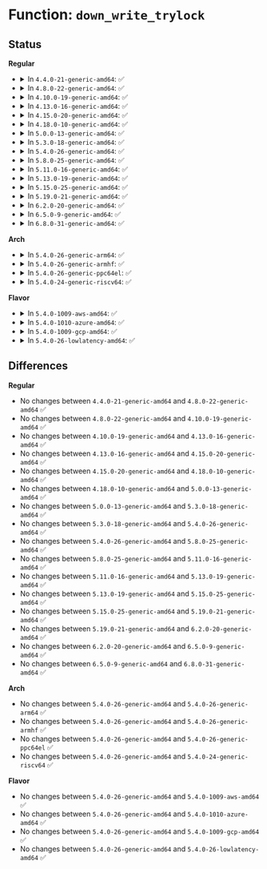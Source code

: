 # Function: <code>down_write_trylock</code>

## Status
<b>Regular</b>
<ul>
<li>
<details>
<summary>In <code>4.4.0-21-generic-amd64</code>: ✅</summary>

```c
int down_write_trylock(struct rw_semaphore * sem)
```

```json
{
  "name": "down_write_trylock",
  "collision_type": "Unique Global",
  "inline_type": "No",
  "funcs": [
    {
      "addr": 18446744071579672352,
      "name": "down_write_trylock",
      "external": true,
      "loc": "kernel/locking/rwsem.c:60",
      "file": "kernel/locking/rwsem.c",
      "inline": "seen, unknown",
      "caller_inline": [],
      "caller_func": []
    }
  ],
  "symbols": [
    {
      "addr": 18446744071579672352,
      "name": "down_write_trylock",
      "section": ".text",
      "bind": "STB_GLOBAL",
      "size": 67
    }
  ]
}
```
</details>
</li>
<li>
<details>
<summary>In <code>4.8.0-22-generic-amd64</code>: ✅</summary>

```c
int down_write_trylock(struct rw_semaphore * sem)
```

```json
{
  "name": "down_write_trylock",
  "collision_type": "Unique Global",
  "inline_type": "No",
  "funcs": [
    {
      "addr": 18446744071579691120,
      "name": "down_write_trylock",
      "external": true,
      "loc": "kernel/locking/rwsem.c:82",
      "file": "kernel/locking/rwsem.c",
      "inline": "seen, unknown",
      "caller_inline": [],
      "caller_func": [
        "mm/khugepaged.c:collapse_shmem"
      ]
    }
  ],
  "symbols": [
    {
      "addr": 18446744071579691120,
      "name": "down_write_trylock",
      "section": ".text",
      "bind": "STB_GLOBAL",
      "size": 64
    }
  ]
}
```
</details>
</li>
<li>
<details>
<summary>In <code>4.10.0-19-generic-amd64</code>: ✅</summary>

```c
int down_write_trylock(struct rw_semaphore * sem)
```

```json
{
  "name": "down_write_trylock",
  "collision_type": "Unique Global",
  "inline_type": "No",
  "funcs": [
    {
      "addr": 18446744071579718832,
      "name": "down_write_trylock",
      "external": true,
      "loc": "kernel/locking/rwsem.c:82",
      "file": "kernel/locking/rwsem.c",
      "inline": "seen, unknown",
      "caller_inline": [],
      "caller_func": [
        "mm/khugepaged.c:collapse_shmem",
        "fs/ext4/xattr.c:ext4_expand_extra_isize_ea",
        "drivers/acpi/cppc_acpi.c:cppc_set_perf"
      ]
    }
  ],
  "symbols": [
    {
      "addr": 18446744071579718832,
      "name": "down_write_trylock",
      "section": ".text",
      "bind": "STB_GLOBAL",
      "size": 64
    }
  ]
}
```
</details>
</li>
<li>
<details>
<summary>In <code>4.13.0-16-generic-amd64</code>: ✅</summary>

```c
int down_write_trylock(struct rw_semaphore * sem)
```

```json
{
  "name": "down_write_trylock",
  "collision_type": "Unique Global",
  "inline_type": "No",
  "funcs": [
    {
      "addr": 18446744071579714688,
      "name": "down_write_trylock",
      "external": true,
      "loc": "kernel/locking/rwsem.c:83",
      "file": "kernel/locking/rwsem.c",
      "inline": "seen, unknown",
      "caller_inline": [],
      "caller_func": [
        "mm/khugepaged.c:collapse_shmem",
        "fs/ext4/file.c:ext4_file_write_iter",
        "fs/ext4/file.c:ext4_file_write_iter",
        "fs/ext4/inode.c:ext4_mark_inode_dirty",
        "drivers/acpi/cppc_acpi.c:cppc_set_perf"
      ]
    }
  ],
  "symbols": [
    {
      "addr": 18446744071579714688,
      "name": "down_write_trylock",
      "section": ".text",
      "bind": "STB_GLOBAL",
      "size": 64
    }
  ]
}
```
</details>
</li>
<li>
<details>
<summary>In <code>4.15.0-20-generic-amd64</code>: ✅</summary>

```c
int down_write_trylock(struct rw_semaphore * sem)
```

```json
{
  "name": "down_write_trylock",
  "collision_type": "Unique Global",
  "inline_type": "No",
  "funcs": [
    {
      "addr": 18446744071579747296,
      "name": "down_write_trylock",
      "external": true,
      "loc": "kernel/locking/rwsem.c:100",
      "file": "kernel/locking/rwsem.c",
      "inline": "seen, unknown",
      "caller_inline": [],
      "caller_func": [
        "mm/khugepaged.c:collapse_shmem",
        "fs/ext4/file.c:ext4_file_write_iter",
        "fs/ext4/file.c:ext4_file_write_iter",
        "fs/ext4/inode.c:ext4_mark_inode_dirty",
        "drivers/acpi/cppc_acpi.c:cppc_set_perf"
      ]
    }
  ],
  "symbols": [
    {
      "addr": 18446744071579747296,
      "name": "down_write_trylock",
      "section": ".text",
      "bind": "STB_GLOBAL",
      "size": 64
    }
  ]
}
```
</details>
</li>
<li>
<details>
<summary>In <code>4.18.0-10-generic-amd64</code>: ✅</summary>

```c
int down_write_trylock(struct rw_semaphore * sem)
```

```json
{
  "name": "down_write_trylock",
  "collision_type": "Unique Global",
  "inline_type": "No",
  "funcs": [
    {
      "addr": 18446744071579781664,
      "name": "down_write_trylock",
      "external": true,
      "loc": "kernel/locking/rwsem.c:100",
      "file": "kernel/locking/rwsem.c",
      "inline": "seen, unknown",
      "caller_inline": [],
      "caller_func": [
        "mm/khugepaged.c:collapse_shmem",
        "fs/ext4/file.c:ext4_file_write_iter",
        "fs/ext4/file.c:ext4_file_write_iter",
        "fs/ext4/inode.c:ext4_mark_inode_dirty",
        "drivers/acpi/cppc_acpi.c:cppc_set_perf"
      ]
    }
  ],
  "symbols": [
    {
      "addr": 18446744071579781664,
      "name": "down_write_trylock",
      "section": ".text",
      "bind": "STB_GLOBAL",
      "size": 64
    }
  ]
}
```
</details>
</li>
<li>
<details>
<summary>In <code>5.0.0-13-generic-amd64</code>: ✅</summary>

```c
int down_write_trylock(struct rw_semaphore * sem)
```

```json
{
  "name": "down_write_trylock",
  "collision_type": "Unique Global",
  "inline_type": "No",
  "funcs": [
    {
      "addr": 18446744071579828304,
      "name": "down_write_trylock",
      "external": true,
      "loc": "kernel/locking/rwsem.c:100",
      "file": "kernel/locking/rwsem.c",
      "inline": "seen, unknown",
      "caller_inline": [],
      "caller_func": [
        "mm/khugepaged.c:collapse_shmem",
        "fs/ext4/file.c:ext4_file_write_iter",
        "fs/ext4/file.c:ext4_file_write_iter",
        "fs/ext4/inode.c:ext4_mark_inode_dirty",
        "drivers/acpi/cppc_acpi.c:cppc_set_perf"
      ]
    }
  ],
  "symbols": [
    {
      "addr": 18446744071579828304,
      "name": "down_write_trylock",
      "section": ".text",
      "bind": "STB_GLOBAL",
      "size": 64
    }
  ]
}
```
</details>
</li>
<li>
<details>
<summary>In <code>5.3.0-18-generic-amd64</code>: ✅</summary>

```c
int down_write_trylock(struct rw_semaphore * sem)
```

```json
{
  "name": "down_write_trylock",
  "collision_type": "Unique Global",
  "inline_type": "No",
  "funcs": [
    {
      "addr": 18446744071579859744,
      "name": "down_write_trylock",
      "external": true,
      "loc": "kernel/locking/rwsem.c:1526",
      "file": "kernel/locking/rwsem.c",
      "inline": "seen, unknown",
      "caller_inline": [],
      "caller_func": [
        "mm/khugepaged.c:collapse_shmem",
        "fs/ext4/file.c:ext4_file_write_iter",
        "fs/ext4/file.c:ext4_file_write_iter",
        "fs/ext4/inode.c:ext4_mark_inode_dirty",
        "drivers/acpi/cppc_acpi.c:cppc_set_perf"
      ]
    }
  ],
  "symbols": [
    {
      "addr": 18446744071579859744,
      "name": "down_write_trylock",
      "section": ".text",
      "bind": "STB_GLOBAL",
      "size": 47
    }
  ]
}
```
</details>
</li>
<li>
<details>
<summary>In <code>5.4.0-26-generic-amd64</code>: ✅</summary>

```c
int down_write_trylock(struct rw_semaphore * sem)
```

```json
{
  "name": "down_write_trylock",
  "collision_type": "Unique Global",
  "inline_type": "No",
  "funcs": [
    {
      "addr": 18446744071579908432,
      "name": "down_write_trylock",
      "external": true,
      "loc": "kernel/locking/rwsem.c:1560",
      "file": "kernel/locking/rwsem.c",
      "inline": "seen, unknown",
      "caller_inline": [],
      "caller_func": [
        "mm/khugepaged.c:khugepaged_scan_mm_slot",
        "mm/khugepaged.c:collapse_file",
        "fs/ext4/file.c:ext4_file_write_iter",
        "fs/ext4/file.c:ext4_file_write_iter",
        "fs/ext4/inode.c:ext4_mark_inode_dirty",
        "drivers/acpi/cppc_acpi.c:cppc_set_perf"
      ]
    }
  ],
  "symbols": [
    {
      "addr": 18446744071579908432,
      "name": "down_write_trylock",
      "section": ".text",
      "bind": "STB_GLOBAL",
      "size": 47
    }
  ]
}
```
</details>
</li>
<li>
<details>
<summary>In <code>5.8.0-25-generic-amd64</code>: ✅</summary>

```c
int down_write_trylock(struct rw_semaphore * sem)
```

```json
{
  "name": "down_write_trylock",
  "collision_type": "Unique Global",
  "inline_type": "No",
  "funcs": [
    {
      "addr": 18446744071579952288,
      "name": "down_write_trylock",
      "external": true,
      "loc": "kernel/locking/rwsem.c:1557",
      "file": "kernel/locking/rwsem.c",
      "inline": "seen, unknown",
      "caller_inline": [],
      "caller_func": [
        "mm/hugetlb.c:hugetlb_page_mapping_lock_write",
        "mm/khugepaged.c:khugepaged_scan_mm_slot",
        "mm/khugepaged.c:retract_page_tables",
        "fs/locks.c:generic_add_lease",
        "fs/ext4/file.c:ext4_dax_write_iter",
        "fs/ext4/file.c:ext4_dio_write_iter",
        "drivers/acpi/cppc_acpi.c:cppc_set_perf",
        "drivers/vfio/pci/vfio_pci.c:vfio_pci_ioctl"
      ]
    }
  ],
  "symbols": [
    {
      "addr": 18446744071579952288,
      "name": "down_write_trylock",
      "section": ".text",
      "bind": "STB_GLOBAL",
      "size": 47
    }
  ]
}
```
</details>
</li>
<li>
<details>
<summary>In <code>5.11.0-16-generic-amd64</code>: ✅</summary>

```c
int down_write_trylock(struct rw_semaphore * sem)
```

```json
{
  "name": "down_write_trylock",
  "collision_type": "Unique Global",
  "inline_type": "No",
  "funcs": [
    {
      "addr": 18446744071579942272,
      "name": "down_write_trylock",
      "external": true,
      "loc": "kernel/locking/rwsem.c:1432",
      "file": "kernel/locking/rwsem.c",
      "inline": "seen, unknown",
      "caller_inline": [],
      "caller_func": [
        "mm/hugetlb.c:hugetlb_page_mapping_lock_write",
        "mm/khugepaged.c:khugepaged_scan_mm_slot",
        "mm/khugepaged.c:retract_page_tables",
        "fs/locks.c:generic_add_lease",
        "fs/ext4/file.c:ext4_dax_write_iter",
        "fs/ext4/file.c:ext4_dio_write_iter",
        "fs/fuse/dax.c:fuse_dax_write_iter",
        "drivers/acpi/cppc_acpi.c:cppc_set_perf",
        "drivers/vfio/pci/vfio_pci.c:vfio_pci_ioctl"
      ]
    }
  ],
  "symbols": [
    {
      "addr": 18446744071579942272,
      "name": "down_write_trylock",
      "section": ".text",
      "bind": "STB_GLOBAL",
      "size": 47
    }
  ]
}
```
</details>
</li>
<li>
<details>
<summary>In <code>5.13.0-19-generic-amd64</code>: ✅</summary>

```c
int down_write_trylock(struct rw_semaphore * sem)
```

```json
{
  "name": "down_write_trylock",
  "collision_type": "Unique Global",
  "inline_type": "No",
  "funcs": [
    {
      "addr": 18446744071579949984,
      "name": "down_write_trylock",
      "external": true,
      "loc": "kernel/locking/rwsem.c:1432",
      "file": "kernel/locking/rwsem.c",
      "inline": "seen, unknown",
      "caller_inline": [],
      "caller_func": [
        "mm/hugetlb.c:hugetlb_page_mapping_lock_write",
        "mm/khugepaged.c:khugepaged_scan_mm_slot",
        "mm/khugepaged.c:retract_page_tables",
        "fs/locks.c:generic_add_lease",
        "fs/ext4/file.c:ext4_dax_write_iter",
        "fs/ext4/file.c:ext4_dio_write_iter",
        "fs/ext4/inode.c:__ext4_mark_inode_dirty",
        "fs/fuse/dax.c:fuse_dax_write_iter",
        "drivers/acpi/cppc_acpi.c:cppc_set_perf",
        "drivers/vfio/pci/vfio_pci.c:vfio_pci_ioctl"
      ]
    }
  ],
  "symbols": [
    {
      "addr": 18446744071579949984,
      "name": "down_write_trylock",
      "section": ".text",
      "bind": "STB_GLOBAL",
      "size": 47
    }
  ]
}
```
</details>
</li>
<li>
<details>
<summary>In <code>5.15.0-25-generic-amd64</code>: ✅</summary>

```c
int down_write_trylock(struct rw_semaphore * sem)
```

```json
{
  "name": "down_write_trylock",
  "collision_type": "Unique Global",
  "inline_type": "No",
  "funcs": [
    {
      "addr": 18446744071580079184,
      "name": "down_write_trylock",
      "external": true,
      "loc": "kernel/locking/rwsem.c:1549",
      "file": "kernel/locking/rwsem.c",
      "inline": "seen, unknown",
      "caller_inline": [],
      "caller_func": [
        "mm/hugetlb.c:hugetlb_page_mapping_lock_write",
        "mm/khugepaged.c:khugepaged_scan_mm_slot",
        "mm/khugepaged.c:retract_page_tables",
        "fs/locks.c:generic_add_lease",
        "fs/ext4/file.c:ext4_dax_write_iter",
        "fs/ext4/file.c:ext4_dio_write_iter",
        "fs/ext4/inode.c:__ext4_mark_inode_dirty",
        "fs/fuse/dax.c:fuse_dax_write_iter",
        "drivers/acpi/cppc_acpi.c:cppc_set_perf",
        "drivers/vfio/pci/vfio_pci_core.c:vfio_pci_core_ioctl"
      ]
    }
  ],
  "symbols": [
    {
      "addr": 18446744071580079184,
      "name": "down_write_trylock",
      "section": ".text",
      "bind": "STB_GLOBAL",
      "size": 47
    }
  ]
}
```
</details>
</li>
<li>
<details>
<summary>In <code>5.19.0-21-generic-amd64</code>: ✅</summary>

```c
int down_write_trylock(struct rw_semaphore * sem)
```

```json
{
  "name": "down_write_trylock",
  "collision_type": "Unique Global",
  "inline_type": "No",
  "funcs": [
    {
      "addr": 18446744071580215328,
      "name": "down_write_trylock",
      "external": true,
      "loc": "kernel/locking/rwsem.c:1578",
      "file": "kernel/locking/rwsem.c",
      "inline": "seen, unknown",
      "caller_inline": [],
      "caller_func": [
        "mm/hugetlb.c:hugetlb_page_mapping_lock_write",
        "mm/khugepaged.c:khugepaged_scan_mm_slot",
        "mm/khugepaged.c:retract_page_tables",
        "fs/locks.c:generic_add_lease",
        "fs/ext4/file.c:ext4_dax_write_iter",
        "fs/ext4/file.c:ext4_dio_write_iter",
        "fs/ext4/inode.c:__ext4_mark_inode_dirty",
        "fs/fuse/dax.c:fuse_dax_write_iter",
        "drivers/acpi/cppc_acpi.c:cppc_set_perf",
        "drivers/vfio/pci/vfio_pci_core.c:vfio_pci_dev_set_hot_reset"
      ]
    }
  ],
  "symbols": [
    {
      "addr": 18446744071580215328,
      "name": "down_write_trylock",
      "section": ".text",
      "bind": "STB_GLOBAL",
      "size": 63
    }
  ]
}
```
</details>
</li>
<li>
<details>
<summary>In <code>6.2.0-20-generic-amd64</code>: ✅</summary>

```c
int down_write_trylock(struct rw_semaphore * sem)
```

```json
{
  "name": "down_write_trylock",
  "collision_type": "Unique Global",
  "inline_type": "No",
  "funcs": [
    {
      "addr": 18446744071580407952,
      "name": "down_write_trylock",
      "external": true,
      "loc": "kernel/locking/rwsem.c:1599",
      "file": "kernel/locking/rwsem.c",
      "inline": "seen, unknown",
      "caller_inline": [],
      "caller_func": [
        "mm/hugetlb.c:hugetlb_page_mapping_lock_write",
        "mm/hugetlb.c:hugetlb_vma_trylock_write",
        "mm/khugepaged.c:retract_page_tables",
        "fs/locks.c:generic_add_lease",
        "fs/ext4/file.c:ext4_dax_write_iter",
        "fs/ext4/file.c:ext4_dio_write_iter",
        "fs/ext4/inode.c:__ext4_mark_inode_dirty",
        "fs/fuse/dax.c:fuse_dax_write_iter",
        "drivers/acpi/cppc_acpi.c:cppc_set_perf"
      ]
    }
  ],
  "symbols": [
    {
      "addr": 18446744071580407952,
      "name": "down_write_trylock",
      "section": ".text",
      "bind": "STB_GLOBAL",
      "size": 85
    }
  ]
}
```
</details>
</li>
<li>
<details>
<summary>In <code>6.5.0-9-generic-amd64</code>: ✅</summary>

```c
int down_write_trylock(struct rw_semaphore * sem)
```

```json
{
  "name": "down_write_trylock",
  "collision_type": "Unique Global",
  "inline_type": "No",
  "funcs": [
    {
      "addr": 18446744071580476720,
      "name": "down_write_trylock",
      "external": true,
      "loc": "kernel/locking/rwsem.c:1599",
      "file": "kernel/locking/rwsem.c",
      "inline": "seen, unknown",
      "caller_inline": [],
      "caller_func": [
        "mm/hugetlb.c:hugetlb_page_mapping_lock_write",
        "mm/hugetlb.c:hugetlb_vma_trylock_write",
        "mm/khugepaged.c:retract_page_tables",
        "mm/khugepaged.c:retract_page_tables",
        "fs/locks.c:generic_add_lease",
        "fs/ext4/file.c:ext4_dax_write_iter",
        "fs/ext4/file.c:ext4_dio_write_iter",
        "fs/ext4/inode.c:__ext4_mark_inode_dirty",
        "fs/fuse/dax.c:fuse_dax_write_iter",
        "drivers/acpi/cppc_acpi.c:cppc_set_perf"
      ]
    }
  ],
  "symbols": [
    {
      "addr": 18446744071580476720,
      "name": "down_write_trylock",
      "section": ".text",
      "bind": "STB_GLOBAL",
      "size": 85
    }
  ]
}
```
</details>
</li>
<li>
<details>
<summary>In <code>6.8.0-31-generic-amd64</code>: ✅</summary>

```c
int down_write_trylock(struct rw_semaphore * sem)
```

```json
{
  "name": "down_write_trylock",
  "collision_type": "Unique Global",
  "inline_type": "No",
  "funcs": [
    {
      "addr": 18446744071580536544,
      "name": "down_write_trylock",
      "external": true,
      "loc": "kernel/locking/rwsem.c:1605",
      "file": "kernel/locking/rwsem.c",
      "inline": "seen, unknown",
      "caller_inline": [],
      "caller_func": [
        "mm/hugetlb.c:hugetlb_page_mapping_lock_write",
        "mm/hugetlb.c:hugetlb_vma_trylock_write",
        "mm/hugetlb.c:hugetlb_vma_trylock_write",
        "mm/userfaultfd.c:move_pages_pte",
        "fs/locks.c:generic_add_lease",
        "fs/ext4/file.c:ext4_dax_write_iter",
        "fs/ext4/file.c:ext4_dio_write_iter",
        "fs/ext4/inode.c:__ext4_mark_inode_dirty",
        "fs/fuse/dax.c:fuse_dax_write_iter",
        "drivers/acpi/cppc_acpi.c:cppc_set_perf"
      ]
    }
  ],
  "symbols": [
    {
      "addr": 18446744071580536544,
      "name": "down_write_trylock",
      "section": ".text",
      "bind": "STB_GLOBAL",
      "size": 85
    }
  ]
}
```
</details>
</li>
</ul>
<b>Arch</b>
<ul>
<li>
<details>
<summary>In <code>5.4.0-26-generic-arm64</code>: ✅</summary>

```c
int down_write_trylock(struct rw_semaphore * sem)
```

```json
{
  "name": "down_write_trylock",
  "collision_type": "Unique Global",
  "inline_type": "No",
  "funcs": [
    {
      "addr": 18446603336491110352,
      "name": "down_write_trylock",
      "external": true,
      "loc": "kernel/locking/rwsem.c:1560",
      "file": "kernel/locking/rwsem.c",
      "inline": "seen, unknown",
      "caller_inline": [],
      "caller_func": [
        "mm/khugepaged.c:khugepaged",
        "mm/khugepaged.c:collapse_file",
        "fs/ext4/file.c:ext4_file_write_iter",
        "fs/ext4/file.c:ext4_file_write_iter",
        "fs/ext4/inode.c:ext4_mark_inode_dirty",
        "drivers/acpi/cppc_acpi.c:cppc_set_perf"
      ]
    }
  ],
  "symbols": [
    {
      "addr": 18446603336491110352,
      "name": "down_write_trylock",
      "section": ".text",
      "bind": "STB_GLOBAL",
      "size": 116
    }
  ]
}
```
</details>
</li>
<li>
<details>
<summary>In <code>5.4.0-26-generic-armhf</code>: ✅</summary>

```c
int down_write_trylock(struct rw_semaphore * sem)
```

```json
{
  "name": "down_write_trylock",
  "collision_type": "Unique Global",
  "inline_type": "No",
  "funcs": [
    {
      "addr": 3225116768,
      "name": "down_write_trylock",
      "external": true,
      "loc": "kernel/locking/rwsem.c:1560",
      "file": "kernel/locking/rwsem.c",
      "inline": "seen, unknown",
      "caller_inline": [],
      "caller_func": [
        "fs/ext4/file.c:ext4_file_write_iter",
        "fs/ext4/inode.c:ext4_mark_inode_dirty"
      ]
    }
  ],
  "symbols": [
    {
      "addr": 3225116768,
      "name": "down_write_trylock",
      "section": ".text",
      "bind": "STB_GLOBAL",
      "size": 96
    }
  ]
}
```
</details>
</li>
<li>
<details>
<summary>In <code>5.4.0-26-generic-ppc64el</code>: ✅</summary>

```c
int down_write_trylock(struct rw_semaphore * sem)
```

```json
{
  "name": "down_write_trylock",
  "collision_type": "Unique Global",
  "inline_type": "No",
  "funcs": [
    {
      "addr": 13835058055284001568,
      "name": "down_write_trylock",
      "external": true,
      "loc": "kernel/locking/rwsem.c:1560",
      "file": "kernel/locking/rwsem.c",
      "inline": "seen, unknown",
      "caller_inline": [],
      "caller_func": [
        "mm/khugepaged.c:khugepaged_scan_mm_slot",
        "mm/khugepaged.c:collapse_file",
        "fs/ext4/file.c:ext4_file_write_iter",
        "fs/ext4/file.c:ext4_file_write_iter",
        "fs/ext4/inode.c:ext4_mark_inode_dirty"
      ]
    }
  ],
  "symbols": [
    {
      "addr": 13835058055284001568,
      "name": "down_write_trylock",
      "section": ".text",
      "bind": "STB_GLOBAL",
      "size": 80
    }
  ]
}
```
</details>
</li>
<li>
<details>
<summary>In <code>5.4.0-24-generic-riscv64</code>: ✅</summary>

```c
int down_write_trylock(struct rw_semaphore * sem)
```

```json
{
  "name": "down_write_trylock",
  "collision_type": "Unique Global",
  "inline_type": "No",
  "funcs": [
    {
      "addr": 18446743936271689836,
      "name": "down_write_trylock",
      "external": true,
      "loc": "kernel/locking/rwsem.c:1560",
      "file": "kernel/locking/rwsem.c",
      "inline": "seen, unknown",
      "caller_inline": [],
      "caller_func": [
        "fs/ext4/file.c:ext4_file_write_iter",
        "fs/ext4/file.c:ext4_file_write_iter",
        "fs/ext4/inode.c:ext4_mark_inode_dirty"
      ]
    }
  ],
  "symbols": [
    {
      "addr": 18446743936271689836,
      "name": "down_write_trylock",
      "section": ".text",
      "bind": "STB_GLOBAL",
      "size": 70
    }
  ]
}
```
</details>
</li>
</ul>
<b>Flavor</b>
<ul>
<li>
<details>
<summary>In <code>5.4.0-1009-aws-amd64</code>: ✅</summary>

```c
int down_write_trylock(struct rw_semaphore * sem)
```

```json
{
  "name": "down_write_trylock",
  "collision_type": "Unique Global",
  "inline_type": "No",
  "funcs": [
    {
      "addr": 18446744071579880544,
      "name": "down_write_trylock",
      "external": true,
      "loc": "kernel/locking/rwsem.c:1560",
      "file": "kernel/locking/rwsem.c",
      "inline": "seen, unknown",
      "caller_inline": [],
      "caller_func": [
        "mm/khugepaged.c:khugepaged_scan_mm_slot",
        "mm/khugepaged.c:collapse_file",
        "fs/ext4/file.c:ext4_file_write_iter",
        "fs/ext4/file.c:ext4_file_write_iter",
        "fs/ext4/inode.c:ext4_mark_inode_dirty",
        "drivers/acpi/cppc_acpi.c:cppc_set_perf"
      ]
    }
  ],
  "symbols": [
    {
      "addr": 18446744071579880544,
      "name": "down_write_trylock",
      "section": ".text",
      "bind": "STB_GLOBAL",
      "size": 47
    }
  ]
}
```
</details>
</li>
<li>
<details>
<summary>In <code>5.4.0-1010-azure-amd64</code>: ✅</summary>

```c
int down_write_trylock(struct rw_semaphore * sem)
```

```json
{
  "name": "down_write_trylock",
  "collision_type": "Unique Global",
  "inline_type": "No",
  "funcs": [
    {
      "addr": 18446744071579815536,
      "name": "down_write_trylock",
      "external": true,
      "loc": "kernel/locking/rwsem.c:1560",
      "file": "kernel/locking/rwsem.c",
      "inline": "seen, unknown",
      "caller_inline": [],
      "caller_func": [
        "mm/khugepaged.c:khugepaged_scan_mm_slot",
        "mm/khugepaged.c:collapse_file",
        "fs/ext4/file.c:ext4_file_write_iter",
        "fs/ext4/file.c:ext4_file_write_iter",
        "fs/ext4/inode.c:ext4_mark_inode_dirty",
        "drivers/acpi/cppc_acpi.c:cppc_set_perf"
      ]
    }
  ],
  "symbols": [
    {
      "addr": 18446744071579815536,
      "name": "down_write_trylock",
      "section": ".text",
      "bind": "STB_GLOBAL",
      "size": 47
    }
  ]
}
```
</details>
</li>
<li>
<details>
<summary>In <code>5.4.0-1009-gcp-amd64</code>: ✅</summary>

```c
int down_write_trylock(struct rw_semaphore * sem)
```

```json
{
  "name": "down_write_trylock",
  "collision_type": "Unique Global",
  "inline_type": "No",
  "funcs": [
    {
      "addr": 18446744071579868704,
      "name": "down_write_trylock",
      "external": true,
      "loc": "kernel/locking/rwsem.c:1560",
      "file": "kernel/locking/rwsem.c",
      "inline": "seen, unknown",
      "caller_inline": [],
      "caller_func": [
        "mm/khugepaged.c:khugepaged_scan_mm_slot",
        "mm/khugepaged.c:collapse_file",
        "fs/ext4/file.c:ext4_file_write_iter",
        "fs/ext4/file.c:ext4_file_write_iter",
        "fs/ext4/inode.c:ext4_mark_inode_dirty",
        "drivers/acpi/cppc_acpi.c:cppc_set_perf"
      ]
    }
  ],
  "symbols": [
    {
      "addr": 18446744071579868704,
      "name": "down_write_trylock",
      "section": ".text",
      "bind": "STB_GLOBAL",
      "size": 47
    }
  ]
}
```
</details>
</li>
<li>
<details>
<summary>In <code>5.4.0-26-lowlatency-amd64</code>: ✅</summary>

```c
int down_write_trylock(struct rw_semaphore * sem)
```

```json
{
  "name": "down_write_trylock",
  "collision_type": "Unique Global",
  "inline_type": "No",
  "funcs": [
    {
      "addr": 18446744071579914128,
      "name": "down_write_trylock",
      "external": true,
      "loc": "kernel/locking/rwsem.c:1560",
      "file": "kernel/locking/rwsem.c",
      "inline": "seen, unknown",
      "caller_inline": [],
      "caller_func": [
        "mm/khugepaged.c:khugepaged",
        "mm/khugepaged.c:collapse_file",
        "fs/ext4/file.c:ext4_file_write_iter",
        "fs/ext4/file.c:ext4_file_write_iter",
        "fs/ext4/inode.c:ext4_mark_inode_dirty",
        "drivers/acpi/cppc_acpi.c:cppc_set_perf"
      ]
    }
  ],
  "symbols": [
    {
      "addr": 18446744071579914128,
      "name": "down_write_trylock",
      "section": ".text",
      "bind": "STB_GLOBAL",
      "size": 47
    }
  ]
}
```
</details>
</li>
</ul>

## Differences
<b>Regular</b>
<ul>
<li>
No changes between <code>4.4.0-21-generic-amd64</code> and <code>4.8.0-22-generic-amd64</code> ✅
</li>
<li>
No changes between <code>4.8.0-22-generic-amd64</code> and <code>4.10.0-19-generic-amd64</code> ✅
</li>
<li>
No changes between <code>4.10.0-19-generic-amd64</code> and <code>4.13.0-16-generic-amd64</code> ✅
</li>
<li>
No changes between <code>4.13.0-16-generic-amd64</code> and <code>4.15.0-20-generic-amd64</code> ✅
</li>
<li>
No changes between <code>4.15.0-20-generic-amd64</code> and <code>4.18.0-10-generic-amd64</code> ✅
</li>
<li>
No changes between <code>4.18.0-10-generic-amd64</code> and <code>5.0.0-13-generic-amd64</code> ✅
</li>
<li>
No changes between <code>5.0.0-13-generic-amd64</code> and <code>5.3.0-18-generic-amd64</code> ✅
</li>
<li>
No changes between <code>5.3.0-18-generic-amd64</code> and <code>5.4.0-26-generic-amd64</code> ✅
</li>
<li>
No changes between <code>5.4.0-26-generic-amd64</code> and <code>5.8.0-25-generic-amd64</code> ✅
</li>
<li>
No changes between <code>5.8.0-25-generic-amd64</code> and <code>5.11.0-16-generic-amd64</code> ✅
</li>
<li>
No changes between <code>5.11.0-16-generic-amd64</code> and <code>5.13.0-19-generic-amd64</code> ✅
</li>
<li>
No changes between <code>5.13.0-19-generic-amd64</code> and <code>5.15.0-25-generic-amd64</code> ✅
</li>
<li>
No changes between <code>5.15.0-25-generic-amd64</code> and <code>5.19.0-21-generic-amd64</code> ✅
</li>
<li>
No changes between <code>5.19.0-21-generic-amd64</code> and <code>6.2.0-20-generic-amd64</code> ✅
</li>
<li>
No changes between <code>6.2.0-20-generic-amd64</code> and <code>6.5.0-9-generic-amd64</code> ✅
</li>
<li>
No changes between <code>6.5.0-9-generic-amd64</code> and <code>6.8.0-31-generic-amd64</code> ✅
</li>
</ul>
<b>Arch</b>
<ul>
<li>
No changes between <code>5.4.0-26-generic-amd64</code> and <code>5.4.0-26-generic-arm64</code> ✅
</li>
<li>
No changes between <code>5.4.0-26-generic-amd64</code> and <code>5.4.0-26-generic-armhf</code> ✅
</li>
<li>
No changes between <code>5.4.0-26-generic-amd64</code> and <code>5.4.0-26-generic-ppc64el</code> ✅
</li>
<li>
No changes between <code>5.4.0-26-generic-amd64</code> and <code>5.4.0-24-generic-riscv64</code> ✅
</li>
</ul>
<b>Flavor</b>
<ul>
<li>
No changes between <code>5.4.0-26-generic-amd64</code> and <code>5.4.0-1009-aws-amd64</code> ✅
</li>
<li>
No changes between <code>5.4.0-26-generic-amd64</code> and <code>5.4.0-1010-azure-amd64</code> ✅
</li>
<li>
No changes between <code>5.4.0-26-generic-amd64</code> and <code>5.4.0-1009-gcp-amd64</code> ✅
</li>
<li>
No changes between <code>5.4.0-26-generic-amd64</code> and <code>5.4.0-26-lowlatency-amd64</code> ✅
</li>
</ul>
